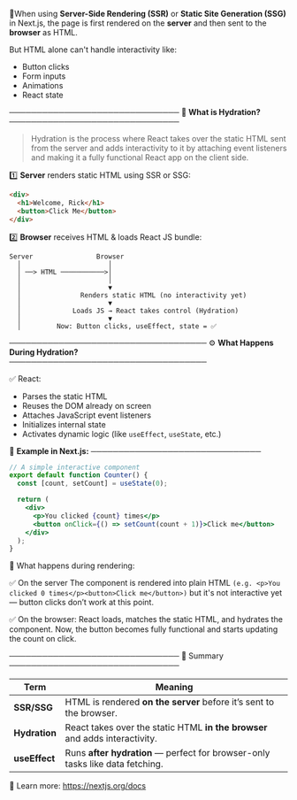
📌When using **Server-Side Rendering (SSR)** or **Static Site Generation (SSG)** in Next.js, the page is first rendered on the **server** and then sent to the **browser** as HTML.

But HTML alone can't handle interactivity like:
- Button clicks
- Form inputs
- Animations
- React state

───────────────────────────────
🔄 **What is Hydration?**
───────────────────────────────

> Hydration is the process where React takes over the static HTML sent from the server and adds interactivity to it by attaching event listeners and making it a fully functional React app on the client side.

1️⃣ **Server** renders static HTML using SSR or SSG:

```html
<div>
  <h1>Welcome, Rick</h1>
  <button>Click Me</button>
</div>
```

2️⃣ **Browser** receives HTML & loads React JS bundle:

```
Server                Browser
  │                      │
  │ ──> HTML ───────────>│
  │                      │
  │                      ▼
  │               Renders static HTML (no interactivity yet)
  │                      ▼
  │             Loads JS → React takes control (Hydration)
  │                      ▼
  │         Now: Button clicks, useEffect, state = ✅
```

────────────────────────────────────
⚙️ **What Happens During Hydration?**  
────────────────────────────────────

✅ React:

- Parses the static HTML
- Reuses the DOM already on screen
- Attaches JavaScript event listeners
- Initializes internal state
- Activates dynamic logic (like `useEffect`, `useState`, etc.)

🧪 **Example in Next.js:**
───────────────────────────────

```jsx
// A simple interactive component
export default function Counter() {
  const [count, setCount] = useState(0);

  return (
    <div>
      <p>You clicked {count} times</p>
      <button onClick={() => setCount(count + 1)}>Click me</button>
    </div>
  );
}
```

🔄 What happens during rendering:

✅ On the server
The component is rendered into plain HTML 
`(e.g. <p>You clicked 0 times</p><button>Click me</button>)`
 but it's not interactive yet — button clicks don’t work at this point.

✅ On the browser:
React loads, matches the static HTML, and hydrates the component. Now, the button becomes fully functional and starts updating the count on click.

───────────────────────────────
📌 Summary
───────────────────────────────

| Term          | Meaning                                                                       |
| ------------- | ----------------------------------------------------------------------------- |
| **SSR/SSG**   | HTML is rendered **on the server** before it’s sent to the browser.           |
| **Hydration** | React takes over the static HTML **in the browser** and adds interactivity.   |
| **useEffect** | Runs **after hydration** — perfect for browser-only tasks like data fetching. |
🔗 Learn more: https://nextjs.org/docs